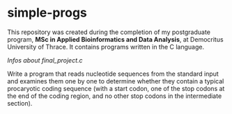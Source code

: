 # simple-progs

This repository was created during the completion of my postgraduate program, **MSc in Applied Bioinformatics and Data Analysis**, at Democritus University of Thrace. It contains programs written in the C language.


*Infos about final_project.c*

Write a program that reads nucleotide sequences from the standard input and examines them one by one to determine whether they contain a typical procaryotic coding sequence (with a start codon, one of the stop codons at the end of the coding region, and no other stop codons in the intermediate section).
